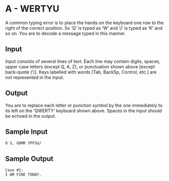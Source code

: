 # A - WERTYU

A common typing error is to place the hands on the keyboard one row to the right of the correct position. So ‘Q’ is typed as ‘W’ and ‘J’ is typed as ‘K’ and so on. You are to decode a message typed in this manner.

## Input

Input consists of several lines of text. Each line may contain digits, spaces, upper case letters (except Q, A, Z), or punctuation shown above [except back-quote (‘)]. Keys labelled with words [Tab, BackSp, Control, etc.] are not represented in the input.

## Output

You are to replace each letter or punction symbol by the one immediately to its left on the ‘QWERTY’ keyboard shown above. Spaces in the input should be echoed in the output.


## Sample Input

```
O S, GOMR YPFSU/
```

## Sample Output

```
Case #1:
I AM FINE TODAY.
```
